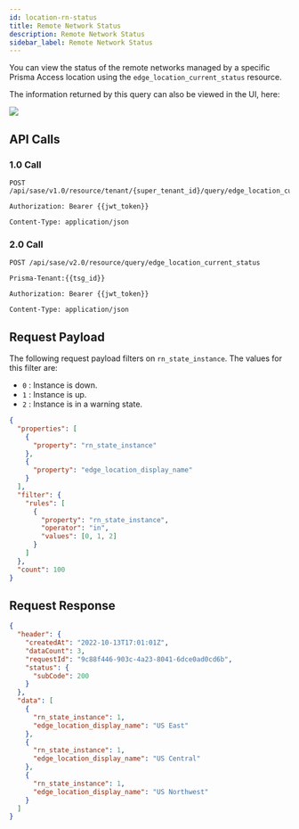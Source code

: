 ```yaml
---
id: location-rn-status
title: Remote Network Status
description: Remote Network Status
sidebar_label: Remote Network Status
---
```


You can view the status of the remote networks managed by a specific Prisma Access location using the `edge_location_current_status` resource.

The information returned by this query can also be viewed in the UI, here:

![](/access/img/location_rn_status_img.png)

## API Calls

### 1.0 Call

    POST /api/sase/v1.0/resource/tenant/{super_tenant_id}/query/edge_location_current_status

    Authorization: Bearer {{jwt_token}}

    Content-Type: application/json

### 2.0 Call

    POST /api/sase/v2.0/resource/query/edge_location_current_status

    Prisma-Tenant:{{tsg_id}}

    Authorization: Bearer {{jwt_token}}

    Content-Type: application/json

## Request Payload

The following request payload filters on `rn_state_instance`. The values for this filter are:

- `0` : Instance is down.
- `1` : Instance is up.
- `2` : Instance is in a warning state.

```json
{
  "properties": [
    {
      "property": "rn_state_instance"
    },
    {
      "property": "edge_location_display_name"
    }
  ],
  "filter": {
    "rules": [
      {
        "property": "rn_state_instance",
        "operator": "in",
        "values": [0, 1, 2]
      }
    ]
  },
  "count": 100
}
```

## Request Response

```json
{
  "header": {
    "createdAt": "2022-10-13T17:01:01Z",
    "dataCount": 3,
    "requestId": "9c88f446-903c-4a23-8041-6dce0ad0cd6b",
    "status": {
      "subCode": 200
    }
  },
  "data": [
    {
      "rn_state_instance": 1,
      "edge_location_display_name": "US East"
    },
    {
      "rn_state_instance": 1,
      "edge_location_display_name": "US Central"
    },
    {
      "rn_state_instance": 1,
      "edge_location_display_name": "US Northwest"
    }
  ]
}
```
